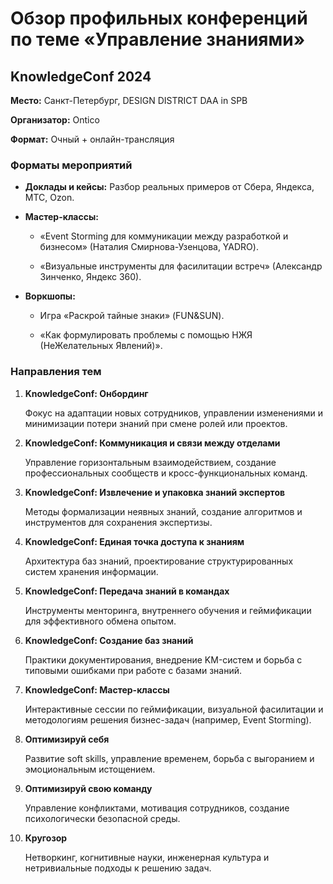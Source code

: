# Обзор профильных конференций по теме «Управление знаниями»

## KnowledgeConf 2024

**Место:** Санкт-Петербург, DESIGN DISTRICT DAA in SPB

**Организатор:** Ontico

**Формат:** Очный + онлайн-трансляция

### **Форматы мероприятий**

- **Доклады и кейсы:** Разбор реальных примеров от Сбера, Яндекса, МТС, Ozon.

- **Мастер-классы:**
  
  - «Event Storming для коммуникации между разработкой и бизнесом» (Наталия Смирнова-Узенцова, YADRO).
  
  - «Визуальные инструменты для фасилитации встреч» (Александр Зинченко, Яндекс 360).

- **Воркшопы:**
  
  - Игра «Раскрой тайные знаки» (FUN&SUN).
  
  - «Как формулировать проблемы с помощью НЖЯ (НеЖелательных Явлений)».

### **Направления тем**

1. **KnowledgeConf: Онбординг**
   
   Фокус на адаптации новых сотрудников, управлении изменениями и минимизации потери знаний при смене ролей или проектов.

2. **KnowledgeConf: Коммуникация и связи между отделами**
   
   Управление горизонтальным взаимодействием, создание профессиональных сообществ и кросс-функциональных команд.

3. **KnowledgeConf: Извлечение и упаковка знаний экспертов**
   
   Методы формализации неявных знаний, создание алгоритмов и инструментов для сохранения экспертизы.

4. **KnowledgeConf: Единая точка доступа к знаниям**
   
   Архитектура баз знаний, проектирование структурированных систем хранения информации.

5. **KnowledgeConf: Передача знаний в командах**
   
   Инструменты менторинга, внутреннего обучения и геймификации для эффективного обмена опытом.

6. **KnowledgeConf: Создание баз знаний**
   
   Практики документирования, внедрение KM-систем и борьба с типовыми ошибками при работе с базами знаний.

7. **KnowledgeConf: Мастер-классы**
   
   Интерактивные сессии по геймификации, визуальной фасилитации и методологиям решения бизнес-задач (например, Event Storming).

8. **Оптимизируй себя**
   
   Развитие soft skills, управление временем, борьба с выгоранием и эмоциональным истощением.

9. **Оптимизируй свою команду**
   
   Управление конфликтами, мотивация сотрудников, создание психологически безопасной среды.

10. **Кругозор**
    
    Нетворкинг, когнитивные науки, инженерная культура и нетривиальные подходы к решению задач.


